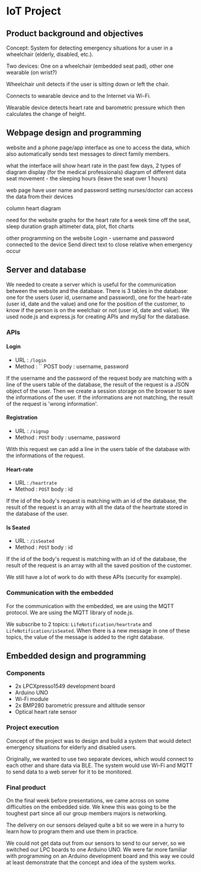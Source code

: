 # IoT Project

## Product background and objectives

Concept: System for detecting emergency situations for a user in a wheelchair (elderly, disabled, etc.). 

Two devices: One on a wheelchair (embedded seat pad), other one wearable (on wrist?)

Wheelchair unit detects if the user is sitting down or left the chair.

Connects to wearable device and to the Internet via Wi-Fi.

Wearable device detects heart rate and barometric pressure which then calculates the change of height.

## Webpage design and programming


website and a phone page/app interface as one to access the data, which also automatically sends text messages to direct family members. 

what the interface will show
heart rate in the past few days, 2 types of diagram display (for the medical professionals)
diagram of different data
seat movement - the sleeping hours (leave the seat over 1 hours) 

web page
have user name and password setting
nurses/doctor can access the data from their devices

column
heart diagram




need for the website
graphs for the heart rate for a week
time off the seat, sleep duration graph
altimeter data, plot, flot charts

other programming on the website
Login - username and password connected to the device
Send direct text to close relative when emergency occur

## Server and database

We needed to create a server which is useful for the communication between the website and the database. There is 3 tables in the database: one for the users (user id, username and password), one for the heart-rate (user id, date and the value) and one for the position of the customer, to know if the person is on the weelchair or not (user id, date and value).
We used node.js and express.js for creating APIs and mySql for the database.

### APIs

#### Login
* URL : `` /login ``
* Method : 
  `` POST 
  body : username, password
  
 If the username and the password of the request body are matching with a line of the users table of the database, the result of the request is a JSON object of the user. Then we create a session storage on the browser to save the informations of the user.
 If the informations are not matching, the result of the request is 'wrong information'.
 
#### Registration

* URL : `` /signup ``
* Method : 
  `` POST ``
  body : username, password
  
 With this request we can add a line in the users table of the database with the informations of the request.
 
#### Heart-rate

* URL : `` /heartrate ``
* Method : 
   `` POST ``
  body : id
  
 If the id of the body's request is matching with an id of the database, the result of the request is an array with all the data of the heartrate stored in the database of the user. 
 
#### Is Seated

* URL : `` /isSeated ``
* Method : 
  `` POST ``
  body : id
  
If the id of the body's request is matching with an id of the database, the result of the request is an array with all the saved position of the customer.

We still have a lot of work to do with these APIs (security for example).

### Communication with the embedded

For the communication with the embedded, we are using the MQTT protocol. 
We are using the MQTT library of node.js.

We subscribe to 2 topics: `` LifeNotification/heartrate `` and `` LifeNotification/isSeated ``. When there is a new message in one of these topics, the value of the message is added to the right database.

## Embedded design and programming
### Components
- 2x LPCXpresso1549 development board
- Arduino UNO
- Wi-Fi module
- 2x BMP280 barometric pressure and altitude sensor
- Optical heart rate sensor

### Project execution
Concept of the project was to design and build a system that would detect emergency situations for elderly and disabled users. 

Originally, we wanted to use two separate devices, which would connect to each other and share data via BLE. The system would use Wi-Fi and MQTT to send data to a web server for it to be monitored. 

### Final product
On the final week before presentations, we came across on some difficulties on the embedded side. We knew this was going to be the toughest part since all our group members majors is networking.

The delivery on our sensors delayed quite a bit so we were in a hurry to learn how to program them and use them in practice.

We could not get data out from our sensors to send to our server, so we switched our LPC boards to one Arduino UNO. We were far more familiar with programming on an Arduino development board and this way we could at least demonstrate that the concept and idea of the system works. 
